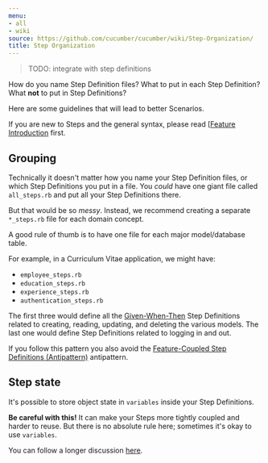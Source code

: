 ```yaml
---
menu:
- all
- wiki
source: https://github.com/cucumber/cucumber/wiki/Step-Organization/
title: Step Organization
---
```


> TODO: integrate with step definitions

How do you name Step Definition files? What to put in each Step Definition? What **not** to put in Step Definitions? 

Here are some guidelines that will lead to better Scenarios. 

If you are new to Steps and the general syntax, please read [[Feature Introduction](/gherkin/feature-introduction/) first.

## Grouping

Technically it doesn't matter how you name your Step Definition files, or which Step Definitions you put in a file. You *could* have one giant file called `all_steps.rb` and put all your Step Definitions there. 

But that would be so *messy*. Instead, we recommend creating a separate `*_steps.rb` file for each domain concept. 

A good rule of thumb is to have one file for each major model/database table. 

For example, in a Curriculum Vitae application, we might have:

- `employee_steps.rb`
- `education_steps.rb`
- `experience_steps.rb`
- `authentication_steps.rb`

The first three would define all the [Given-When-Then](/gherkin/given-when-then/) Step Definitions related to creating, reading, updating, and deleting the various models. The last one would define Step Definitions related to logging in and out.

If you follow this pattern you also avoid the [Feature-Coupled Step Definitions (Antipattern)](/cucumber/feature-coupled-step-definitions-antipattern/) antipattern.

## Step state

It's possible to store object state in `variables` inside your Step Definitions. 

**Be careful with this!**  It can make your Steps more tightly coupled and harder to reuse. But there is no absolute rule here; sometimes it's okay to use `variables`. 

You can follow a longer discussion [here](http://www.mail-archive.com/rspec-users@rubyforge.org/msg06268.html).
